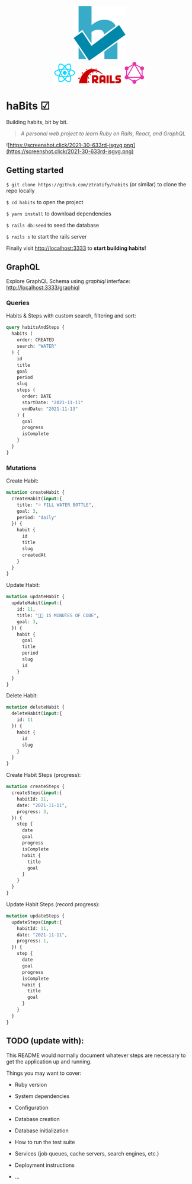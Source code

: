<div align="center">
  <img title="haBits logo" alt="haBits logo" width="140px" src="/app/assets/images/habits_medium.png">
</div>
<div align="center">
  <img title="React.js" alt="React logo" width="60px" src="/app/assets/images/logo_react.webp">
  <img title="Ruby On Rails" alt="Roby On Rails logo" width="120px" src="/app/assets/images/logo_rails.png">
  <img title="GraphQL" alt="GraphQL logo" width="60px" src="/app/assets/images/logo_graphql.png">
</div>

# haBits ☑

Building habits, bit by bit.

> _A personal web project to learn Ruby on Rails, React, and GraphQL_

![https://screenshot.click/2021-30-633rd-jsgvg.png](https://screenshot.click/2021-30-633rd-jsgvg.png)

## Getting started

`$ git clone https://github.com/ztratify/habits` (or similar) to clone the repo locally

`$ cd habits` to open the project

`$ yarn install` to download dependencies

`$ rails db:seed` to seed the database

`$ rails s` to start the rails server

Finally visit [http://localhost:3333](http://localhost:3333) to **start building habits!**

## GraphQL

Explore GraphQL Schema using _graphiql_ interface: [http://localhost:3333/graphiql](http://localhost:3333/graphiql)

### Queries

Habits & Steps with custom search, filtering and sort:

```graphql
query habitsAndSteps {
  habits (
    order: CREATED
    search: "WATER"
  ) {
    id
    title
    goal
    period
    slug
    steps (
      order: DATE
      startDate: "2021-11-11"
      endDate: "2021-11-13"
    ) {
      goal
      progress
      isComplete
    }
  }
}
```

### Mutations

Create Habit:

```graphql
mutation createHabit {
  createHabit(input:{
    title: "💦 FILL WATER BOTTLE",
    goal: 3,
    period: "daily"
  }) {
    habit {
      id
      title
      slug
      createdAt
    }
  }
}
```

Update Habit:

```graphql
mutation updateHabit {
  updateHabit(input:{
    id: 11,
    title: "👨‍💻 15 MINUTES OF CODE",
    goal: 3,
  }) {
    habit {
      goal
      title
      period
      slug
      id
    }
  }
}
```

Delete Habit:

```graphql
mutation deleteHabit {
  deleteHabit(input:{
    id: 11
  }) {
    habit {
      id
      slug
    }
  }
}
```

Create Habit Steps (progress):

```graphql
mutation createSteps {
  createSteps(input:{
    habitId: 11,
    date: "2021-11-11",
    progress: 3,
  }) {
    step {
      date
      goal
      progress
      isComplete
      habit {
        title
        goal
      }
    }
  }
}
```

Update Habit Steps (record progress):

```graphql
mutation updateSteps {
  updateSteps(input:{
    habitId: 11,
    date: "2021-11-11",
    progress: 1,
  }) {
    step {
      date
      goal
      progress
      isComplete
      habit {
        title
        goal
      }
    }
  }
}
```


## TODO (update with):

This README would normally document whatever steps are necessary to get the
application up and running.

Things you may want to cover:

* Ruby version

* System dependencies

* Configuration

* Database creation

* Database initialization

* How to run the test suite

* Services (job queues, cache servers, search engines, etc.)

* Deployment instructions

* ...
